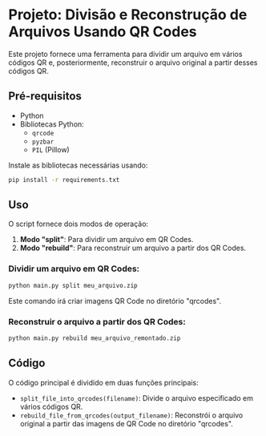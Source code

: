 
# Projeto: Divisão e Reconstrução de Arquivos Usando QR Codes

Este projeto fornece uma ferramenta para dividir um arquivo em vários códigos QR e, posteriormente, reconstruir o arquivo original a partir desses códigos QR.

## Pré-requisitos

- Python
- Bibliotecas Python:
  - `qrcode`
  - `pyzbar`
  - `PIL` (Pillow)

Instale as bibliotecas necessárias usando:

```bash
pip install -r requirements.txt
```

## Uso

O script fornece dois modos de operação:

1. **Modo "split"**: Para dividir um arquivo em QR Codes.
2. **Modo "rebuild"**: Para reconstruir um arquivo a partir dos QR Codes.

### Dividir um arquivo em QR Codes:

```bash
python main.py split meu_arquivo.zip
```

Este comando irá criar imagens QR Code no diretório "qrcodes".

### Reconstruir o arquivo a partir dos QR Codes:

```bash
python main.py rebuild meu_arquivo_remontado.zip
```

## Código

O código principal é dividido em duas funções principais:

- `split_file_into_qrcodes(filename)`: Divide o arquivo especificado em vários códigos QR.
- `rebuild_file_from_qrcodes(output_filename)`: Reconstrói o arquivo original a partir das imagens de QR Code no diretório "qrcodes".
